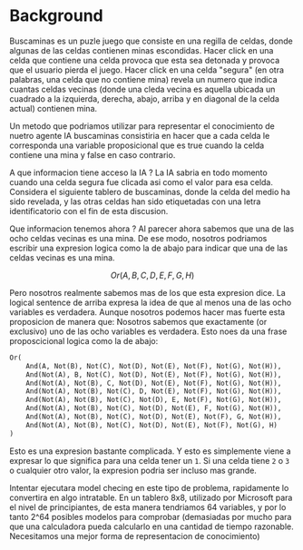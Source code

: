 
# Background

Buscaminas es un puzle juego que consiste en una regilla de celdas, donde algunas de las celdas contienen minas escondidas. Hacer click en una celda que contiene una celda provoca que esta sea detonada y provoca que el usuario pierda el juego. Hacer click en una celda "segura" (en otra palabras, una celda que no contiene mina) revela un numero que indica cuantas celdas vecinas (donde una cleda vecina es aquella ubicada un cuadrado a la izquierda, derecha, abajo, arriba y en diagonal de la celda actual) contienen mina.

Un metodo que podriamos utilizar para representar el conocimiento de nuetro agente IA buscaminas consistiria en hacer que a cada celda le corresponda una variable proposicional que es true cuando la celda contiene una mina y false en caso contrario.

A que informacion tiene acceso la IA ? La IA sabria en todo momento cuando una celda segura fue clicada asi como el valor para esa celda. Considera el siguiente tablero de buscaminas, donde la celda del medio ha sido revelada, y las otras celdas han sido etiquetadas con una letra identificatorio con el fin de esta discusion.

Que informacion tenemos ahora ? Al parecer ahora sabemos que una de las ocho celdas vecinas es una mina. De ese modo, nosotros podriamos escribir una expresion logica como la de abajo para indicar que una de las celdas vecinas es una mina.

```math
Or(A, B, C, D, E, F, G, H)
```

Pero nosotros realmente sabemos mas de los que esta expresion dice. La logical sentence de arriba expresa la idea de que al menos una de las ocho variables es verdadera. Aunque nosotros podemos hacer mas fuerte esta proposicion de manera que: Nosotros sabemos que exactamente (or exclusivo) uno de las ocho variables es verdadera. Esto noes da una frase proposcicional logica como la de abajo:

```python
Or(
    And(A, Not(B), Not(C), Not(D), Not(E), Not(F), Not(G), Not(H)),
    And(Not(A), B, Not(C), Not(D), Not(E), Not(F), Not(G), Not(H)),
    And(Not(A), Not(B), C, Not(D), Not(E), Not(F), Not(G), Not(H)),
    And(Not(A), Not(B), Not(C), D, Not(E), Not(F), Not(G), Not(H)),
    And(Not(A), Not(B), Not(C), Not(D), E, Not(F), Not(G), Not(H)),
    And(Not(A), Not(B), Not(C), Not(D), Not(E), F, Not(G), Not(H)),
    And(Not(A), Not(B), Not(C), Not(D), Not(E), Not(F), G, Not(H)),
    And(Not(A), Not(B), Not(C), Not(D), Not(E), Not(F), Not(G), H)
)
```

Esto es una expresion bastante complicada. Y esto es simplemente viene a expresar lo que significa para una celda tener un `1`. Si una celda tiene `2` o `3`  o cualquier otro valor, la expresion podria ser incluso mas grande.

Intentar ejecutara model checing en este tipo de problema, rapidamente lo convertira en algo intratable. En un tablero 8x8, utilizado por Microsoft para el nivel de principiantes, de esta manera tendriamos 64 variables, y por lo tanto 2^64 posibles modelos para comprobar (demasiadas por mucho para que una calculadora pueda calcularlo en una cantidad de tiempo razonable. Necesitamos una mejor forma de representacion de conocimiento)

